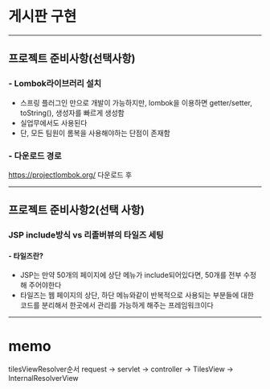 # 게시판 구현

---

## 프로젝트 준비사항(선택사항)

### - Lombok라이브러리 설치

- 스프링 플러그인 만으로 개발이 가능하지만, lombok을 이용하면 getter/setter, toString(), 생성자를 빠르게 생성함
- 실업무에서도 사용된다
- 단, 모든 팀원이 롬복을 사용해야하는 단점이 존재함

### - 다운로드 경로

https://projectlombok.org/
다운로드 후

---

## 프로젝트 준비사항2(선택 사항)

### JSP include방식 vs 리졸버뷰의 타일즈 세팅

#### - 타일즈란?

- JSP는 만약 50개의 페이지에 상단 메뉴가 include되어있다면, 50개를 전부 수정해 주어야한다
- 타일즈는 웹 페이지의 상단, 하단 메뉴와같이 반복적으로 사용되는 부분들에 대한 코드를 분리해서 한곳에서 관리를 가능하게 해주는 프레임워크이다

---

# memo

tilesViewResolver순서
request -> servlet -> controller -> TilesView -> InternalResolverView
